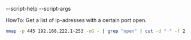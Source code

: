 --script-help
--script-args

HowTo: Get a list of ip-adresses with a certain port open.
```bash
nmap -p 445 192.168.222.1-253 -oG - | grep "open" | cut -d " " -f 2
```

